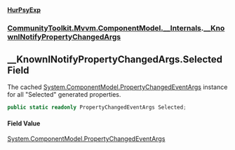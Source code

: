 #### [HurPsyExp](index.md 'index')
### [CommunityToolkit.Mvvm.ComponentModel.__Internals](CommunityToolkit.Mvvm.ComponentModel.__Internals.md 'CommunityToolkit.Mvvm.ComponentModel.__Internals').[__KnownINotifyPropertyChangedArgs](CommunityToolkit.Mvvm.ComponentModel.__Internals.__KnownINotifyPropertyChangedArgs.md 'CommunityToolkit.Mvvm.ComponentModel.__Internals.__KnownINotifyPropertyChangedArgs')

## __KnownINotifyPropertyChangedArgs.Selected Field

The cached [System.ComponentModel.PropertyChangedEventArgs](https://docs.microsoft.com/en-us/dotnet/api/System.ComponentModel.PropertyChangedEventArgs 'System.ComponentModel.PropertyChangedEventArgs') instance for all "Selected" generated properties.

```csharp
public static readonly PropertyChangedEventArgs Selected;
```

#### Field Value
[System.ComponentModel.PropertyChangedEventArgs](https://docs.microsoft.com/en-us/dotnet/api/System.ComponentModel.PropertyChangedEventArgs 'System.ComponentModel.PropertyChangedEventArgs')